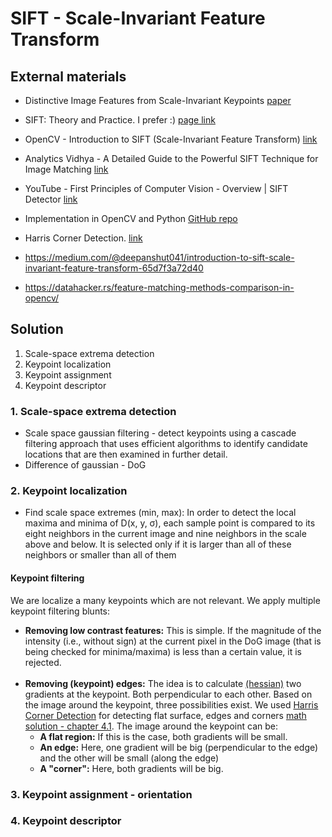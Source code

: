 # SIFT - Scale-Invariant Feature Transform


## External materials
- Distinctive Image Features from Scale-Invariant Keypoints [paper](../_materials/sift_highlighted.pdf)
- SIFT: Theory and Practice. I prefer :) [page link](https://aishack.in/tutorials/sift-scale-invariant-feature-transform-introduction/)
- OpenCV - Introduction to SIFT (Scale-Invariant Feature Transform) [link](https://docs.opencv.org/4.x/da/df5/tutorial_py_sift_intro.html)
- Analytics Vidhya - A Detailed Guide to the Powerful SIFT Technique for Image Matching [link](https://www.analyticsvidhya.com/blog/2019/10/detailed-guide-powerful-sift-technique-image-matching-python/)
- YouTube - First Principles of Computer Vision - Overview | SIFT Detector [link](https://www.youtube.com/watch?v=KgsHoJYJ4S8)

- Implementation in OpenCV and Python [GitHub repo](https://github.com/OpenGenus/SIFT-Scale-Invariant-Feature-Transform)
- Harris Corner Detection. [link](https://vovkos.github.io/doxyrest-showcase/opencv/sphinxdoc/page_tutorial_py_features_harris.html)

- https://medium.com/@deepanshut041/introduction-to-sift-scale-invariant-feature-transform-65d7f3a72d40
- https://datahacker.rs/feature-matching-methods-comparison-in-opencv/
## Solution
1. Scale-space extrema detection
2. Keypoint localization
3. Keypoint assignment
4. Keypoint descriptor

### 1. Scale-space extrema detection
- Scale space gaussian filtering - detect keypoints using a cascade filtering approach
  that uses efficient algorithms to identify candidate locations that are then examined in further
  detail.
- Difference of gaussian - DoG

### 2. Keypoint localization
- Find scale space extremes (min, max):
  In order to detect the local maxima and minima of D(x, y, σ), each sample point is compared to its eight neighbors in the current image and nine neighbors in the scale above and below. It is selected only if it is larger than all of these neighbors or smaller than all of them

#### Keypoint filtering
We are localize a many keypoints which are not relevant. We apply multiple keypoint filtering blunts:
- **Removing low contrast features:** This is simple. If the magnitude of the intensity (i.e., without sign) at the current pixel in the DoG image (that is being checked for minima/maxima) is less than a certain value, it is rejected.
  <br>
  <br>
- **Removing (keypoint) edges:** The idea is to calculate [(hessian)](https://en.wikipedia.org/wiki/Hessian_matrix) two gradients at the keypoint. Both perpendicular to each other. Based on the image around the keypoint, three possibilities exist. We used [Harris Corner Detection](https://vovkos.github.io/doxyrest-showcase/opencv/sphinxdoc/page_tutorial_py_features_harris.html) for detecting flat surface, edges and corners [math solution - chapter 4.1](../_materials/sift_highlighted.pdf). The image around the keypoint can be:
    - **A flat region:** If this is the case, both gradients will be small.
    - **An edge:** Here, one gradient will be big (perpendicular to the edge) and the other will be small (along the edge)
    - **A "corner":** Here, both gradients will be big.




### 3. Keypoint assignment - orientation


### 4. Keypoint descriptor